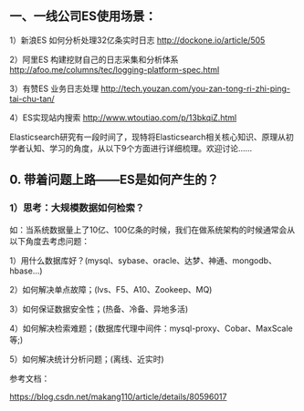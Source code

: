 ## 一、一线公司ES使用场景：

1）新浪ES 如何分析处理32亿条实时日志 http://dockone.io/article/505 

2）阿里ES 构建挖财自己的日志采集和分析体系 http://afoo.me/columns/tec/logging-platform-spec.html 

3）有赞ES 业务日志处理 http://tech.youzan.com/you-zan-tong-ri-zhi-ping-tai-chu-tan/ 

4）ES实现站内搜索 http://www.wtoutiao.com/p/13bkqiZ.html

Elasticsearch研究有一段时间了，现特将Elasticsearch相关核心知识、原理从初学者认知、学习的角度，从以下9个方面进行详细梳理。欢迎讨论……

## 0. 带着问题上路——ES是如何产生的？

### 1）思考：大规模数据如何检索？

如：当系统数据量上了10亿、100亿条的时候，我们在做系统架构的时候通常会从以下角度去考虑问题： 

1）用什么数据库好？(mysql、sybase、oracle、达梦、神通、mongodb、hbase…) 

2）如何解决单点故障；(lvs、F5、A10、Zookeep、MQ) 

3）如何保证数据安全性；(热备、冷备、异地多活) 

4）如何解决检索难题；(数据库代理中间件：mysql-proxy、Cobar、MaxScale等;) 

5）如何解决统计分析问题；(离线、近实时)


参考文档：

https://blog.csdn.net/makang110/article/details/80596017
